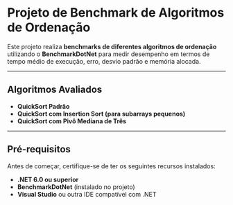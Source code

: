 # **Projeto de Benchmark de Algoritmos de Ordenação**

Este projeto realiza **benchmarks de diferentes algoritmos de ordenação** utilizando o **BenchmarkDotNet** para medir desempenho em termos de tempo médio de execução, erro, desvio padrão e memória alocada.

---

## **Algoritmos Avaliados**
- **QuickSort Padrão**  
- **QuickSort com Insertion Sort (para subarrays pequenos)**  
- **QuickSort com Pivô Mediana de Três**

---

## **Pré-requisitos**

Antes de começar, certifique-se de ter os seguintes recursos instalados:

- **.NET 6.0 ou superior**
- **BenchmarkDotNet** (instalado no projeto)
- **Visual Studio** ou outra IDE compatível com .NET


